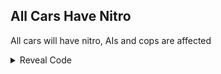 ## All Cars Have Nitro

All cars will have nitro, AIs and cops are affected

<details>
<summary>Reveal Code</summary>

```powerpc
C22FE2D0 00000005
7C7C1B78 899C011B
2C0C0060 41810014
398000C0 999C011B
C0229CC4 D03C00F0
60000000 00000000
```
</details>